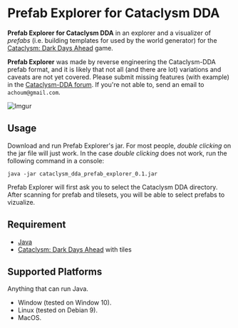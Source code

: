 # Prefab Explorer for Cataclysm DDA

**Prefab Explorer for Cataclysm DDA** in an explorer and a visualizer of *prefabs* (i.e. building templates for used by the world generator) for the [Cataclysm: Dark Days Ahead](https://github.com/CleverRaven/Cataclysm-DDA) game.

**Prefab Explorer** was made by reverse engineering the Cataclysm-DDA prefab format, and it is likely that not all (and there are lot) variations and caveats are not yet covered. Please submit missing features (with example) in the [Cataclysm-DDA forum](). If you're not able to, send an email to `achoum@gmail.com`.

![Imgur](https://i.imgur.com/rdXzFXX.png)

## Usage

Download and run Prefab Explorer's jar. For most people, *double clicking* on the jar file will just work. In the case *double clicking* does not work, run the following command in a console:

~~~~
java -jar cataclysm_dda_prefab_explorer_0.1.jar
~~~~

Prefab Explorer will first ask you to select the Cataclysm DDA directory. After scanning for prefab and tilesets, you will be able to select prefabs to vizualize.

## Requirement
- [Java](https://java.com/en/download/)
- [Cataclysm: Dark Days Ahead](https://github.com/CleverRaven/Cataclysm-DDA) with tiles

## Supported Platforms
Anything that can run Java.

- Window (tested on Window 10).
- Linux (tested on Debian 9).
- MacOS.
